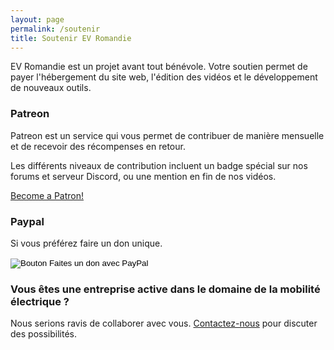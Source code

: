 ```yaml
---
layout: page
permalink: /soutenir
title: Soutenir EV Romandie
---
```


EV Romandie est un projet avant tout bénévole. Votre soutien permet de payer l'hébergement du site web, l'édition des vidéos et le développement de nouveaux outils.

### Patreon

Patreon est un service qui vous permet de contribuer de manière mensuelle et de recevoir des récompenses en retour.

Les différents niveaux de contribution incluent un badge spécial sur nos forums et serveur Discord, ou une mention en fin de nos vidéos.

<a href="https://www.patreon.com/bePatron?u=19930048" data-patreon-widget-type="become-patron-button">Become a Patron!</a><script async src="https://c6.patreon.com/becomePatronButton.bundle.js"></script>

### Paypal

Si vous préférez faire un don unique.

<form action="https://www.paypal.com/cgi-bin/webscr" method="post" target="_top">
<input type="hidden" name="cmd" value="_s-xclick" />
<input type="hidden" name="hosted_button_id" value="NK37ALAZRYA8S" />
<input type="image" src="https://www.paypalobjects.com/fr_FR/CH/i/btn/btn_donate_LG.gif" border="0" name="submit" title="PayPal - The safer, easier way to pay online!" alt="Bouton Faites un don avec PayPal" />
<img alt="" border="0" src="https://www.paypal.com/fr_CH/i/scr/pixel.gif" width="1" height="1" />
</form>

### Vous êtes une entreprise active dans le domaine de la mobilité électrique ?

Nous serions ravis de collaborer avec vous. [Contactez-nous](/contact) pour discuter des possibilités.
